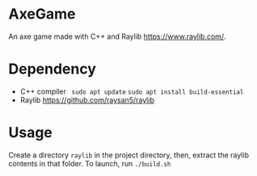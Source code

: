 # AxeGame

An axe game made with C++ and Raylib https://www.raylib.com/.

# Dependency
- C++ compiler `
sudo apt update` `
sudo apt install build-essential
`
- Raylib https://github.com/raysan5/raylib

# Usage
Create a directory `raylib` in the project directory, then, extract the raylib contents in that folder.
To launch, run `./build.sh`
